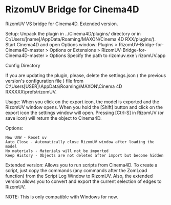 # RizomUV Bridge for Cinema4D

RizomUV VS bridge for Cinema4D. Extended version.

Setup:
	Unpack the plugin in ../Cinema4D/plugins/ directory or in C:/Users/[name]/AppData/Roaming/MAXON/Cinema 4D RXX/plugins/).
	Start Cinema4D and open Options window: Plugins > RizomUV-Bridge-for-Cinema4D-master > Options or Extensions > RizomUV-Bridge-for-Cinema4D-master > Options
	Specify the path to rizomuv.exe \ rizomUV.app

Config Directory

If you are updating the plugin, please, delete the settings.json ( the previous version's configuration file ) file from C:\Users[USER]\AppData\Roaming\MAXON\Cinema 4D RXXXXX\prefs\rizomUV.

Usage:
When you click on the export icon, the model is exported and the RizomUV window opens.
When you hold the [Shift] button and click on the export icon the settings window will open.
Pressing [Ctrl-S] in RizomUV (or save icon) will return the object to Cinema4D.

Options:

	New UVW - Reset uv
	Auto Close - Automatically close RizomUV window after loading the model
	No materials - Materials will not be imported
	Keep History - Objects are not deleted after import but become hidden

Extended version:
Allows you to run scripts from Cinema4D. To create a script, just copy the commands (any commands after the ZomLoad function) from the Script Log Window to RizomUV. Also, the extended version allows you to convert and export the current selection of edges to RizomUV.

NOTE: This is only compatible with Windows for now.
